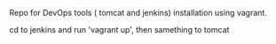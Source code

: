 Repo for DevOps tools ( tomcat and jenkins) installation using vagrant.

cd to jenkins and run 'vagrant up', then samething to tomcat
